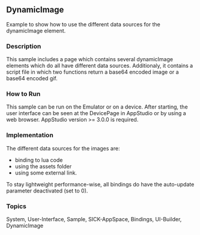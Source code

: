 ## DynamicImage
Example to show how to use the different data sources for the dynamicImage element.

### Description
This sample includes a page which contains several dynamicImage elements which do all have different data sources. Additionaly, it contains a script file in which two functions return a base64 encoded image or a base64 encoded gif.

### How to Run
This sample can be run on the Emulator or on a device. After starting, the user interface can be seen at the DevicePage in AppStudio or by using a web browser.
AppStudio version >= 3.0.0 is required.

### Implementation
The different data sources for the images are:
* binding to lua code
* using the assets folder
* using some external link.

To stay lightweight performance-wise, all bindings do have the auto-update parameter deactivated (set to 0).

### Topics
System, User-Interface, Sample, SICK-AppSpace, Bindings, UI-Builder, DynamicImage